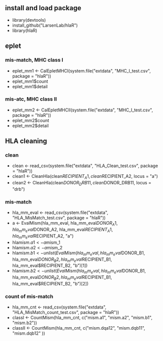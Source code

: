 ## install and load package
* library(devtools)   
* install_github("LarsenLab/hlaR")
* library(hlaR) 

## eplet
### mis-match, MHC class I
* eplet_mm1 <- CalEpletMHCI(system.file("extdata", "MHC_I_test.csv", package = "hlaR"))
* eplet_mm1$count  
* eplet_mm1$detail
### mis-atc, MHC class II
* eplet_mm2 <- CalEpletMHCII(system.file("extdata", "MHC_I_test.csv", package = "hlaR"))
* eplet_mm2$count  
* eplet_mm2$detail

## HLA cleaning
### clean
* clean <- read_csv(system.file("extdata", "HLA_Clean_test.csv", package = "hlaR"))
* clean1 <- CleanHla(clean$RECIPIENT_A1, clean$RECIPIENT_A2, locus = "a")
* clean2 <- CleanHla(clean$DONOR_DRB11, clean$DONOR_DRB11, locus = "drb")
### mis-match
* hla_mm_eval <- read_csv(system.file("extdata", "HLA_MisMatch_test.csv", package = "hlaR"))
* a <- EvalMism(hla_mm_eval, hla_mm_eval$DONOR_A1, hla_mm_eval$DONOR_A2, hla_mm_eval$RECIPIENT_A1, hla_mm_eval$RECIPIENT_A2, "a")
* hla$mism.a1 <- a$mism_1
* hla$mism.a2 <- a$mism_2
* hla$mism.b1 <- unlist(EvalMism(hla_mm_eval, hla_mm_eval$DONOR_B1, hla_mm_eval$DONOR_B2, hla_mm_eval$RECIPIENT_B1, hla_mm_eval$RECIPIENT_B2, "b")[1])
* hla$mism.b2 <- unlist(EvalMism(hla_mm_eval, hla_mm_eval$DONOR_B1, hla_mm_eval$DONOR_B2, hla_mm_eval$RECIPIENT_B1, hla_mm_eval$RECIPIENT_B2, "b")[2])
### count of mis-match
* hla_mm_cnt <- read_csv(system.file("extdata", "HLA_MisMatch_count_test.csv", package = "hlaR"))
* classI <- CountMism(hla_mm_cnt, c("mism.a1", "mism.a2", "mism.b1", "mism.b2"))
* classII <- CountMism(hla_mm_cnt, c("mism.dqa12", "mism.dqb11", "mism.dqb12"  ))
